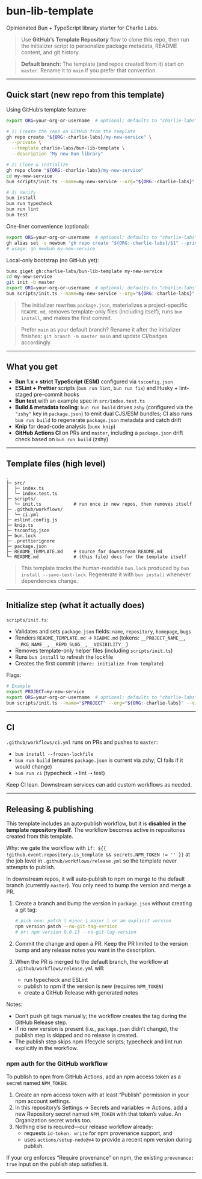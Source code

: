 # bun-lib-template

Opinionated Bun + TypeScript library starter for Charlie Labs.

> Use **GitHub’s Template Repository** flow to clone this repo, then run the initializer script to personalize package metadata, README content, and git history.

> **Default branch:** The template (and repos created from it) start on `master`. Rename it to `main` if you prefer that convention.

---

## Quick start (new repo from this template)

Using GitHub’s template feature:

```bash
export ORG=your-org-or-username  # optional; defaults to "charlie-labs" if unset

# 1) Create the repo on GitHub from the template
gh repo create "${ORG:-charlie-labs}/my-new-service" \
  --private \
  --template charlie-labs/bun-lib-template \
  --description "My new Bun library"

# 2) Clone & initialize
gh repo clone "${ORG:-charlie-labs}/my-new-service"
cd my-new-service
bun scripts/init.ts --name=my-new-service --org="${ORG:-charlie-labs}" --visibility=private

# 3) Verify
bun install
bun run typecheck
bun run lint
bun test
```

One-liner convenience (optional):

```bash
export ORG=your-org-or-username  # optional; defaults to "charlie-labs" if unset
gh alias set -s newbun 'gh repo create "${ORG:-charlie-labs}/$1" --private --template charlie-labs/bun-lib-template && gh repo clone "${ORG:-charlie-labs}/$1" && cd "$1" && bun scripts/init.ts --name="$1" --org="${ORG:-charlie-labs}" --visibility=private'
# usage: gh newbun my-new-service
```

Local-only bootstrap (no GitHub yet):

```bash
bunx giget gh:charlie-labs/bun-lib-template my-new-service
cd my-new-service
git init -b master
export ORG=your-org-or-username  # optional; defaults to "charlie-labs" if unset
bun scripts/init.ts --name=my-new-service --org="${ORG:-charlie-labs}" --visibility=private
```

> The initializer rewrites `package.json`, materializes a project-specific `README.md`, removes template-only files (including itself), runs `bun install`, and makes the first commit.

> Prefer `main` as your default branch? Rename it after the initializer finishes: `git branch -m master main` and update CI/badges accordingly.

---

## What you get

- **Bun 1.x + strict TypeScript (ESM)** configured via `tsconfig.json`
- **ESLint + Prettier** scripts (`bun run lint`, `bun run fix`) and Husky + lint-staged pre-commit hooks
- **Bun test** with an example spec in `src/index.test.ts`
- **Build & metadata tooling**: `bun run build` drives `zshy` (configured via the `"zshy"` key in `package.json`) to emit dual CJS/ESM bundles; CI also runs `bun run build` to regenerate `package.json` metadata and catch drift
- **Knip** for dead-code analysis (`bunx knip`)
- **GitHub Actions CI** on PRs and `master`, including a `package.json` drift check based on `bun run build` (zshy)

---

## Template files (high level)

```
.
├─ src/
│  ├─ index.ts
│  └─ index.test.ts
├─ scripts/
│  └─ init.ts            # run once in new repos, then removes itself
├─ .github/workflows/
│  └─ ci.yml
├─ eslint.config.js
├─ knip.ts
├─ tsconfig.json
├─ bun.lock
├─ .prettierignore
├─ package.json
├─ README_TEMPLATE.md    # source for downstream README.md
└─ README.md             # (this file) docs for the template itself
```

> This template tracks the human-readable `bun.lock` produced by `bun install --save-text-lock`. Regenerate it with `bun install` whenever dependencies change.

---

## Initialize step (what it actually does)

`scripts/init.ts`:

- Validates and sets `package.json` fields: `name`, `repository`, `homepage`, `bugs`
- Renders `README_TEMPLATE.md` → `README.md` (tokens: `__PROJECT_NAME__`, `__PKG_NAME__`, `__REPO_SLUG__`, `__VISIBILITY__`)
- Removes template-only helper files (including `scripts/init.ts`)
- Runs `bun install` to refresh the lockfile
- Creates the first commit (`chore: initialize from template`)

Flags:

```bash
# Example
export PROJECT=my-new-service
export ORG=your-org-or-username  # optional; defaults to "charlie-labs" if unset
bun scripts/init.ts --name="$PROJECT" --org="${ORG:-charlie-labs}" --visibility=private
```

---

## CI

`.github/workflows/ci.yml` runs on PRs and pushes to `master`:

- `bun install --frozen-lockfile`
- `bun run build` (ensures `package.json` is current via zshy; CI fails if it would change)
- `bun run ci` (typecheck ➝ lint ➝ test)

Keep CI lean. Downstream services can add custom workflows as needed.

---

## Releasing & publishing

This template includes an auto‑publish workflow, but it is **disabled in the template repository itself**. The workflow becomes active in repositories created from this template.

Why: we gate the workflow with `if: ${{ !github.event.repository.is_template && secrets.NPM_TOKEN != '' }}` at the job level in `.github/workflows/release.yml` so the template never attempts to publish.

In downstream repos, it will auto‑publish to npm on merge to the default branch (currently `master`). You only need to bump the version and merge a PR.

1. Create a branch and bump the version in `package.json` without creating a git tag:

   ```bash
   # pick one: patch | minor | major | or an explicit version
   npm version patch --no-git-tag-version
   # or: npm version 0.0.13 --no-git-tag-version
   ```

2. Commit the change and open a PR. Keep the PR limited to the version bump and any release notes you want in the description.

3. When the PR is merged to the default branch, the workflow at `.github/workflows/release.yml` will:
   - run typecheck and ESLint
   - publish to npm if the version is new (requires `NPM_TOKEN`)
   - create a GitHub Release with generated notes

Notes:

- Don’t push git tags manually; the workflow creates the tag during the GitHub Release step.
- If no new version is present (i.e., `package.json` didn’t change), the publish step is skipped and no release is created.
- The publish step skips npm lifecycle scripts; typecheck and lint run explicitly in the workflow.

### npm auth for the GitHub workflow

To publish to npm from GitHub Actions, add an npm access token as a secret named `NPM_TOKEN`:

1. Create an npm access token with at least “Publish” permission in your npm account settings.
2. In this repository’s Settings → Secrets and variables → Actions, add a new Repository secret named `NPM_TOKEN` with that token’s value. An Organization secret works too.
3. Nothing else is required—our release workflow already:
   - requests `id-token: write` for npm provenance support, and
   - uses `actions/setup-node@v4` to provide a recent npm version during publish.

If your org enforces “Require provenance” on npm, the existing `provenance: true` input on the publish step satisfies it.

---
